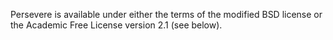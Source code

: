 Persevere is available under either the terms of the modified BSD license or the Academic Free License version 2.1 (see below).